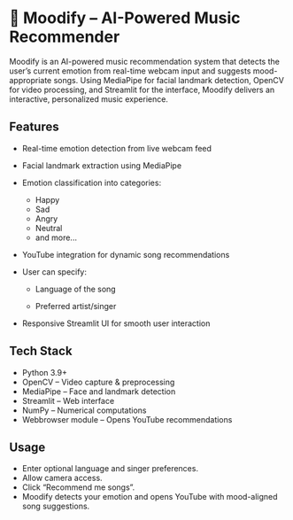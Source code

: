 # 🎵 Moodify – AI-Powered Music Recommender
Moodify is an AI-powered music recommendation system that detects the user’s current emotion from real-time webcam input and suggests mood-appropriate songs.
Using MediaPipe for facial landmark detection, OpenCV for video processing, and Streamlit for the interface, Moodify delivers an interactive, personalized music experience.

## Features
- Real-time emotion detection from live webcam feed

- Facial landmark extraction using MediaPipe

- Emotion classification into categories:
  - Happy
  - Sad
  - Angry
  - Neutral
  - and more...

- YouTube integration for dynamic song recommendations

- User can specify:

  - Language of the song

  - Preferred artist/singer

- Responsive Streamlit UI for smooth user interaction

## Tech Stack
- Python 3.9+
- OpenCV – Video capture & preprocessing
- MediaPipe – Face and landmark detection
- Streamlit – Web interface
- NumPy – Numerical computations
- Webbrowser module – Opens YouTube recommendations

## Usage
- Enter optional language and singer preferences.
- Allow camera access.
- Click “Recommend me songs”.
- Moodify detects your emotion and opens YouTube with mood-aligned song suggestions.
